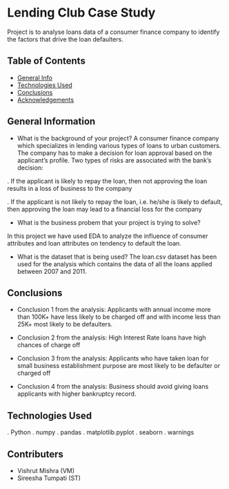 # Lending Club Case Study
Project is to analyse loans data of a consumer finance company to identify the factors that drive the loan defaulters.


## Table of Contents
* [General Info](#general-information)
* [Technologies Used](#technologies-used)
* [Conclusions](#conclusions)
* [Acknowledgements](#acknowledgements)


## General Information
- What is the background of your project?
A consumer finance company which specializes in lending various types of loans to urban customers. The company has to make a decision for loan approval based on the applicant’s profile. Two types of risks are associated with the bank’s decision:

. If the applicant is likely to repay the loan, then not approving the loan results in a loss of business to the company

. If the applicant is not likely to repay the loan, i.e. he/she is likely to default, then approving the loan may lead to a financial loss for the company

- What is the business probem that your project is trying to solve?

In this project we have used EDA to analyze the influence of consumer attributes and loan attributes on tendency to default the loan.

- What is the dataset that is being used?
The loan.csv dataset has been used for the analysis which contains the data of all the loans applied between 2007 and 2011.


## Conclusions
- Conclusion 1 from the analysis: Applicants with annual income more than 100K+ have less likely to be charged off and with income less than 25K+ most likely to be defaulters.

- Conclusion 2 from the analysis: High Interest Rate loans have high chances of charge off

- Conclusion 3 from the analysis: Applicants who have taken loan for small business establishment purpose are most likely to be defaulter or charged off 

- Conclusion 4 from the analysis: Business should avoid giving loans applicants with higher bankruptcy record.


## Technologies Used
. Python 
. numpy
. pandas
. matplotlib.pyplot
. seaborn
. warnings


## Contributers
- Vishrut Mishra (VM)
- Sireesha Tumpati (ST)
